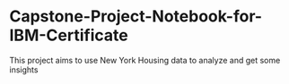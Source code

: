# Capstone-Project-Notebook-for-IBM-Certificate
This project aims to use New York Housing data to analyze and get some insights 
